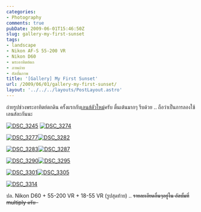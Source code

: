 ```yaml
---
categories:
- Photography
comments: true
pubDate: 2009-06-01T15:46:50Z
slug: gallery-my-first-sunset
tags:
- landscape
- Nikon AF-S 55-200 VR
- Nikon D60
- พระอาทิตย์ตก
- ภาพถ่าย
- อัลบั้มภาพ
title: '[Gallery] My First Sunset'
url: /2009/06/01/gallery-my-first-sunset/
layout: '../../../layouts/PostLayout.astro'
---
```


ถ่ายรูปช่วงพระอาทิตย์ตกดิน ครั้งแรกกับ[เลนส์ตัวใหม่](https://armno.in.th/content/nikon-af-s-55-200-vr)ครับ ตื่นเต้นมากๆ รีบด้วย .. ถือว่าเป็นการลองใช้เลนส์ละกันนะ

[![DSC_3245](https://armno.in.th/wp-content/uploads/2009/06/dsc-3245-thumb.jpg)](https://armno.in.th/wp-content/uploads/2009/06/dsc-3245.jpg) [![DSC_3274](https://armno.in.th/wp-content/uploads/2009/06/dsc-3274-thumb.jpg)](https://armno.in.th/wp-content/uploads/2009/06/dsc-3274.jpg)

[![DSC_3277](https://armno.in.th/wp-content/uploads/2009/06/dsc-3277-thumb.jpg)](https://armno.in.th/wp-content/uploads/2009/06/dsc-3277.jpg)[![DSC_3282](https://armno.in.th/wp-content/uploads/2009/06/dsc-3282-thumb.jpg)](https://armno.in.th/wp-content/uploads/2009/06/dsc-3282.jpg)

[![DSC_3283](https://armno.in.th/wp-content/uploads/2009/06/dsc-3283-thumb.jpg)](https://armno.in.th/wp-content/uploads/2009/06/dsc-3283.jpg)[![DSC_3287](https://armno.in.th/wp-content/uploads/2009/06/dsc-3287-thumb.jpg)](https://armno.in.th/wp-content/uploads/2009/06/dsc-3287.jpg)

[![DSC_3290](https://armno.in.th/wp-content/uploads/2009/06/dsc-3290-thumb.jpg)](https://armno.in.th/wp-content/uploads/2009/06/dsc-3290.jpg)[![DSC_3295](https://armno.in.th/wp-content/uploads/2009/06/dsc-3295-thumb.jpg)](https://armno.in.th/wp-content/uploads/2009/06/dsc-3295.jpg)

[![DSC_3301](https://armno.in.th/wp-content/uploads/2009/06/dsc-3301-thumb.jpg)](https://armno.in.th/wp-content/uploads/2009/06/dsc-3301.jpg)[![DSC_3305](https://armno.in.th/wp-content/uploads/2009/06/dsc-3305-thumb.jpg)](https://armno.in.th/wp-content/uploads/2009/06/dsc-3305.jpg)

[![DSC_3314](https://armno.in.th/wp-content/uploads/2009/06/dsc-3314-thumb.jpg)](https://armno.in.th/wp-content/uploads/2009/06/dsc-3314.jpg)

ปล. Nikon D60 + 55-200 VR + 18-55 VR (รูปสุดท้าย) .. <del>รายละเอียดอื่นๆอยู่ใน อัลบั้มที่ multiply ครับ  </del>

